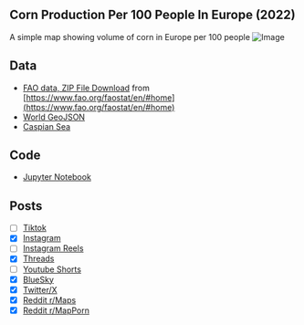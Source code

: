 ## Corn Production Per 100 People In Europe (2022)
A simple map showing volume of corn in Europe per 100 people
![Image](https://drive.google.com/uc?export=view&id=1pqvk5iyTXHQEbTI9zvi4CikW8M3brKRv)

## Data
* [FAO data, ZIP File Download](https://bulks-faostat.fao.org/production/Production_Crops_Livestock_E_All_Data.zip) from [https://www.fao.org/faostat/en/#home](https://www.fao.org/faostat/en/#home)
* [World GeoJSON](https://public.opendatasoft.com/explore/dataset/world-administrative-boundaries/export/?flg=en-us)
* [Caspian Sea](https://cartographyvectors.com/map/1224-caspian-sea)

## Code
* [Jupyter Notebook](FormatData.ipynb)

## Posts
- [ ] [Tiktok]()
- [x] [Instagram](https://www.instagram.com/p/DKKWXRSRguf/)
- [ ] [Instagram Reels]()
- [x] [Threads](https://www.threads.com/@vinemapper/post/DKKWX3lR5Ey)
- [ ] [Youtube Shorts]()
- [x] [BlueSky](https://bsky.app/profile/vinemapper.bsky.social/post/3lq5yatvs322p)
- [x] [Twitter/X](https://x.com/VineMapper/status/1927383433426141580)
- [x] [Reddit r/Maps](https://www.reddit.com/r/Maps/comments/1kwpuwr/corn_produced_per_100_people_in_europe_2022/)
- [x] [Reddit r/MapPorn](https://www.reddit.com/r/MapPorn/comments/1kwpumv/corn_produced_per_100_people_in_europe_2022/)
